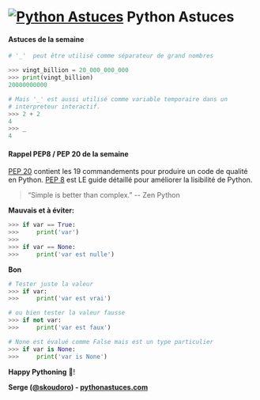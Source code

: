 <!--title: underscore peut vous être utile -->
# [![Python Astuces](https://pythonastuces.com/images/python-logo.jpeg)](https://pythonastuces.com) Python Astuces

#### Astuces de la semaine

```python
# '_'  peut être utilisé comme séparateur de grand nombres

>>> vingt_billion = 20_000_000_000
>>> print(vingt_billion)
20000000000

# Mais '_' est aussi utilisé comme variable temporaire dans un
# interpreteur interactif.
>>> 2 + 2
4
>>> _
4
```

#### Rappel PEP8 / PEP 20 de la semaine

[PEP 20](https://www.python.org/dev/peps/pep-0020/) contient les 19 commandements pour produire un code de qualité en Python. [PEP 8](https://www.python.org/dev/peps/pep-0008/) est LE guide détaillé pour améliorer la lisibilité de Python.


> “Simple is better than complex.” -- Zen Python

**Mauvais et à éviter:**

```python
>>> if var == True:
>>>     print('var')
>>>
>>> if var == None:
>>>     print('var est nulle')
```

**Bon**

```python
# Tester juste la valeur
>>> if var:
>>>     print('var est vrai')

# ou bien tester la valeur fausse
>>> if not var:
>>>     print('var est faux')

# None est évalué comme False mais est un type particulier
>>> if var is None:
>>>     print('var is None')
```
**Happy Pythoning** 🐍!

**Serge ([@skoudoro](https://twitter.com/skoudoro)) - [pythonastuces.com](https://pythonastuces.com)**
